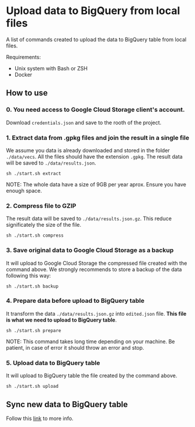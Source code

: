 # Upload data to BigQuery from local files

A list of commands created to upload the data to BigQuery table from local files.

Requirements:

* Unix system with Bash or ZSH
* Docker

## How to use

### 0. You need access to Google Cloud Storage client's account.

Download `credentials.json` and save to the rooth of the project.

### 1. Extract data from .gpkg files and join the result in a single file

We assume you data is already downloaded and stored in the folder `./data/vecs`. All the files should have the extension `.gpkg`.
The result data will be saved to `./data/results.json`.

```
sh ./start.sh extract
```

NOTE: The whole data have a size of 9GB per year aprox. Ensure you have enough space.

### 2. Compress file to GZIP

The result data will be saved to `./data/results.json.gz`. This reduce significately the size of the file.

```
sh ./start.sh compress
```

### 3. Save original data to Google Cloud Storage as a backup

It will upload to Google Cloud Storage the compressed file created with the command above. We strongly recommends to store a backup of the data following this way:

```
sh ./start.sh backup
```

### 4. Prepare data before upload to BigQuery table

It transform the data `./data/results.json.gz` into `edited.json` file. **This file is what we need to upload to BigQuery table**.

```
sh ./start.sh prepare
```
NOTE: This command takes long time depending on your machine. Be patient, in case of error it should throw an error and stop.

### 5. Upload data to BigQuery table

It will upload to BigQuery table the file created by the command above.

```
sh ./start.sh upload
```

## Sync new data to BigQuery table

Follow this [link](../sync-alerts) to more info.
